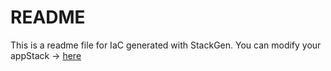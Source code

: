# README
This is a readme file for IaC generated with StackGen.
You can modify your appStack -> [here](http://main.dev.stackgen.com/appstacks/5fb23dfe-826e-4413-93cb-08fd4d6019e6)
